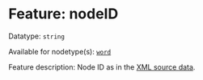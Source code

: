 # Feature: nodeID

Datatype: `string`

Available for nodetype(s): [`word`](wordnodefeatures.md)

Feature description: Node ID as in the [XML source data](https://github.com/tonyjurg/NA1904/tree/main/resources/sourcedata).
